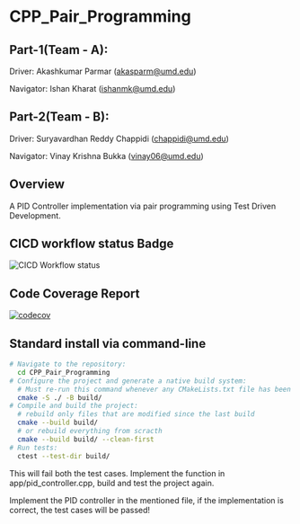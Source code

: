 # CPP_Pair_Programming

## Part-1(Team - A):
Driver: Akashkumar Parmar (akasparm@umd.edu)

Navigator: Ishan Kharat (ishanmk@umd.edu)

## Part-2(Team - B):
Driver: Suryavardhan Reddy Chappidi (chappidi@umd.edu)

Navigator: Vinay Krishna Bukka (vinay06@umd.edu)

## Overview

A PID Controller implementation via pair programming using Test Driven Development.

## CICD workflow status Badge

![CICD Workflow status](https://github.com/akasparm/CPP_Pair_Programming/actions/workflows/run-unit-test-and-upload-codecov.yml/badge.svg)

## Code Coverage Report

[![codecov](https://codecov.io/gh/akasparm/CPP_Pair_Programming/branch/main/graph/badge.svg)](https://codecov.io/gh/akasparm/CPP_Pair_Programming)


## Standard install via command-line
```bash
# Navigate to the repository: 
  cd CPP_Pair_Programming
# Configure the project and generate a native build system:
  # Must re-run this command whenever any CMakeLists.txt file has been changed.
  cmake -S ./ -B build/
# Compile and build the project:
  # rebuild only files that are modified since the last build
  cmake --build build/
  # or rebuild everything from scracth
  cmake --build build/ --clean-first
# Run tests:
  ctest --test-dir build/
```

This will fail both the test cases. Implement the function in app/pid_controller.cpp, build and test the project again. 

Implement the PID controller in the mentioned file, if the implementation is correct, the test cases will be passed!



